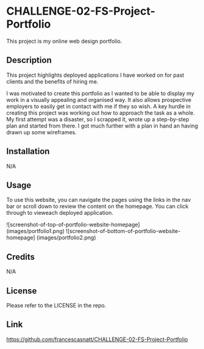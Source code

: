 # CHALLENGE-02-FS-Project-Portfolio
This project is my online web design portfolio.

## Description

This project highlights deployed applications I have worked on for past clients and the benefits of hiring me.

I was motivated to create this portfolio as I wanted to be able to display my work in a visually appealing and organised way. It also allows prospective employers to easily get in contact with me if they so wish. A key hurdle in creating this project was working out how to approach the task as a whole. My first attempt was a disaster, so I scrapped it, wrote up a step-by-step plan and started from there. I got much further with a plan in hand an having drawn up some wireframes.

## Installation

N/A

## Usage

To use this website, you can navigate the pages using the links in the nav bar or scroll down to review the content on the homepage. You can click through to vieweach deployed application.

![screenshot-of-top-of-portfolio-website-homepage] (images/portfolio1.png)
![screenshot-of-bottom-of-portfolio-website-homepage] (images/portfolio2.png)

## Credits

N/A

## License

Please refer to the LICENSE in the repo.

## Link

https://github.com/francescasnatt/CHALLENGE-02-FS-Project-Portfolio